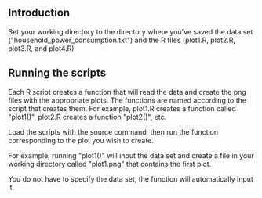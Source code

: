 ## Introduction

Set your working directory to the directory where you've saved the data set ("household_power_consumption.txt") and the R files (plot1.R, plot2.R, plot3.R, and plot4.R)

## Running the scripts

Each R script creates a function that will read the data and create the png files with the appropriate plots.  The functions are named according to the script that creates them.  For example, plot1.R creates a function called "plot1()", plot2.R creates a function "plot2()", etc. 

Load the scripts with the source command, then run the function corresponding to the plot you wish to create.

For example, running "plot1()" will input the data set and create a file in your working directory called "plot1.png" that contains the first plot.

You do not have to specify the data set, the function will automatically input it.